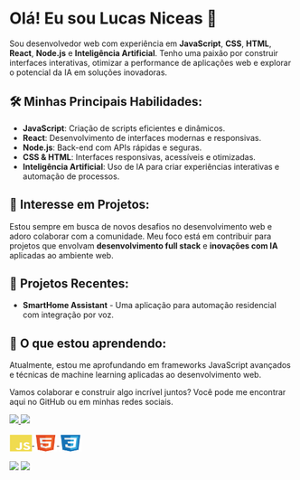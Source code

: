  # Olá! Eu sou Lucas Niceas 👋

Sou desenvolvedor web com experiência em **JavaScript**, **CSS**, **HTML**, **React**, **Node.js** e **Inteligência Artificial**. Tenho uma paixão por construir interfaces interativas, otimizar a performance de aplicações web e explorar o potencial da IA em soluções inovadoras.

## 🛠️ Minhas Principais Habilidades:
- **JavaScript**: Criação de scripts eficientes e dinâmicos.
- **React**: Desenvolvimento de interfaces modernas e responsivas.
- **Node.js**: Back-end com APIs rápidas e seguras.
- **CSS & HTML**: Interfaces responsivas, acessíveis e otimizadas.
- **Inteligência Artificial**: Uso de IA para criar experiências interativas e automação de processos.

## 💼 Interesse em Projetos:
Estou sempre em busca de novos desafios no desenvolvimento web e adoro colaborar com a comunidade. Meu foco está em contribuir para projetos que envolvam **desenvolvimento full stack** e **inovações com IA** aplicadas ao ambiente web.

## 🚀 Projetos Recentes:
- **SmartHome Assistant** - Uma aplicação para automação residencial com integração por voz.

## 🌱 O que estou aprendendo:
Atualmente, estou me aprofundando em frameworks JavaScript avançados e técnicas de machine learning aplicadas ao desenvolvimento web.

Vamos colaborar e construir algo incrível juntos? Você pode me encontrar aqui no GitHub ou em minhas redes sociais.

 <div>
   <a href="https://github.com/lucasniceas">
   <img height="180em" src="https://github-readme-stats.vercel.app/api?username=lucasniceas&show_icons=true&theme=tokyonight&include_all_commits=true&count_private=true"/>
   <img height="180em" src="https://github-readme-stats.vercel.app/api/top-langs/?username=lucasniceas&layout=compact&langs_count=6&theme=tokyonight"/>
</div>
    
<div style="display: inline_block"><br>
  <img align="center" alt="Js" height="30" width="40" src="https://raw.githubusercontent.com/devicons/devicon/master/icons/javascript/javascript-plain.svg">
  <img align="center" alt="HTML" height="30" width="40" src="https://raw.githubusercontent.com/devicons/devicon/master/icons/html5/html5-original.svg">
  <img align="center" alt="CSS" height="30" width="40" src="https://raw.githubusercontent.com/devicons/devicon/master/icons/css3/css3-original.svg">
</div>
 
<br>
 
 
<div> 
  <a href="@lucasniceas_" target="_blank"><img src="https://img.shields.io/badge/-Instagram-%23E4405F?style=for-the-badge&logo=instagram&logoColor=white" target="_blank"></a>
  <a href = "lukinhasniceas@hotmail.com"><img src="https://img.shields.io/badge/-Gmail-%23333?style=for-the-badge&logo=gmail&logoColor=white" target="_blank"></a>
</div>
